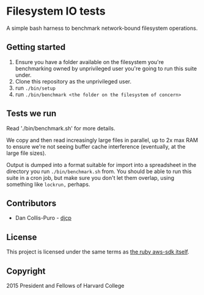 # Filesystem IO tests

A simple bash harness to benchmark network-bound filesystem operations.

## Getting started

1. Ensure you have a folder available on the filesystem you're benchmarking
   owned by unprivileged user you're going to run this suite under.
1. Clone this repository as the unprivileged user.
1. run `./bin/setup`
1. run `./bin/benchmark <the folder on the filesystem of concern>`

## Tests we run

Read './bin/benchmark.sh' for more details.

We copy and then read increasingly large files in parallel, up to 2x max RAM to
ensure we're not seeing buffer cache interference (eventually, at the large
file sizes).

Output is dumped into a format suitable for import into a spreadsheet in the
directory you run `./bin/benchmark.sh` from. You should be able to run this
suite in a cron job, but make sure you don't let them overlap, using something
like `lockrun,` perhaps.

## Contributors

* Dan Collis-Puro - [djcp](https://github.com/djcp)

## License

This project is licensed under the same terms as [the ruby aws-sdk
itself](https://github.com/aws/aws-sdk-ruby/tree/master#license).

## Copyright

2015 President and Fellows of Harvard College
